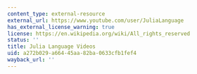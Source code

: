 ```yaml
---
content_type: external-resource
external_url: https://www.youtube.com/user/JuliaLanguage
has_external_license_warning: true
license: https://en.wikipedia.org/wiki/All_rights_reserved
status: ''
title: Julia Language Videos
uid: a272b029-a664-45aa-82ba-0633cfb1fef4
wayback_url: ''
---
```

